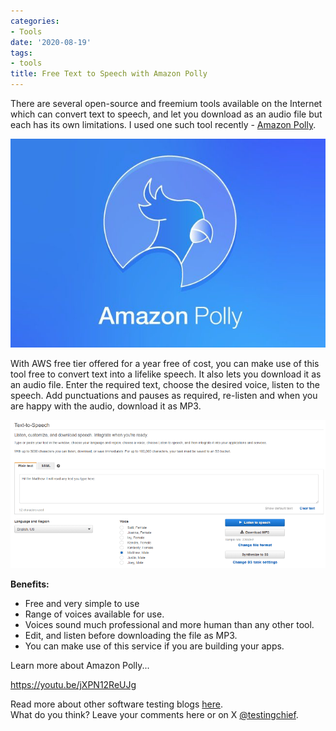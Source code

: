 ```yaml
---
categories:
- Tools
date: '2020-08-19'
tags:
- tools
title: Free Text to Speech with Amazon Polly
---
```


There are several open-source and freemium tools available on the Internet
which can convert text to speech, and let you download as an audio file but
each has its own limitations. I used one such tool recently - [Amazon
Polly](https://ind01.safelinks.protection.outlook.com/?url=https%3A%2F%2Faws.amazon.com%2Fpolly%2F&data=02%7C01%7CSG00660780%40TechMahindra.com%7C5d456c7a0c244c33fc2708d84b6be9af%7Cedf442f5b9944c86a131b42b03a16c95%7C0%7C0%7C637342274137507656&sdata=DM%2Fxu2Gv0IKhqwpiVmRtlZLcTKMroGlvfFeFxK94vfs%3D&reserved=0).

![](/assets/img/posts/amazon-polly.png)

With AWS free tier offered for a year free of cost, you can make use of this
tool free to convert text into a lifelike speech. It also lets you download it
as an audio file. Enter the required text, choose the desired voice, listen to
the speech. Add punctuations and pauses as required, re-listen and when you
are happy with the audio, download it as MP3.

![](/assets/img/posts/text-to-speech.png)

**Benefits:**

  * Free and very simple to use
  * Range of voices available for use. 
  * Voices sound much professional and more human than any other tool.
  * Edit, and listen before downloading the file as MP3.
  * You can make use of this service if you are building your apps.

Learn more about Amazon Polly...

https://youtu.be/jXPN12ReUJg

  
Read more about other software testing blogs
[here](https://skthetester.github.io/).  
What do you think? Leave your comments here or on X
[@testingchief](https://x.com/testingchief).